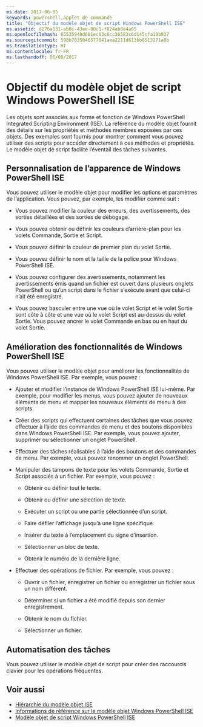 ```yaml
---
ms.date: 2017-06-05
keywords: powershell,applet de commande
title: "Objectif du modèle objet de script Windows PowerShell ISE"
ms.assetid: d176a131-ab0c-43ee-80c1-f824ab8e4a05
ms.openlocfilehash: 65535948d681ec63c6cc36583c6d145cfa19b937
ms.sourcegitcommit: 598b7835046577841aea2211d613bb8513271a8b
ms.translationtype: HT
ms.contentlocale: fr-FR
ms.lasthandoff: 06/08/2017
---
```

# <a name="purpose-of-the-windows-powershell-ise-scripting-object-model"></a>Objectif du modèle objet de script Windows PowerShell ISE
  Les objets sont associés aux forme et fonction de Windows PowerShell Integrated Scripting Environment (ISE). La référence du modèle objet fournit des détails sur les propriétés et méthodes membres exposées par ces objets. Des exemples sont fournis pour montrer comment vous pouvez utiliser des scripts pour accéder directement à ces méthodes et propriétés. Le modèle objet de script facilite l’éventail des tâches suivantes.

## <a name="customizing-the-appearance-of-windows-powershell-ise"></a>Personnalisation de l’apparence de Windows PowerShell ISE
 Vous pouvez utiliser le modèle objet pour modifier les options et paramètres de l’application. Vous pouvez, par exemple, les modifier comme suit :

-   Vous pouvez modifier la couleur des erreurs, des avertissements, des sorties détaillées et des sorties de débogage.

-   Vous pouvez obtenir ou définir les couleurs d’arrière-plan pour les volets Commande, Sortie et Script.

-   Vous pouvez définir la couleur de premier plan du volet Sortie.

-   Vous pouvez définir le nom et la taille de la police pour Windows PowerShell ISE.

-   Vous pouvez configurer des avertissements, notamment les avertissements émis quand un fichier est ouvert dans plusieurs onglets PowerShell ou qu’un script dans le fichier s’exécute avant que celui-ci n’ait été enregistré.

-   Vous pouvez basculer entre une vue où le volet Script et le volet Sortie sont côte à côte et une vue où le volet Script est au-dessus du volet Sortie. Vous pouvez ancrer le volet Commande en bas ou en haut du volet Sortie.

## <a name="enhancing-the-functionality-of-windows-powershell-ise"></a>Amélioration des fonctionnalités de Windows PowerShell ISE
 Vous pouvez utiliser le modèle objet pour améliorer les fonctionnalités de Windows PowerShell ISE. Par exemple, vous pouvez :

-   Ajouter et modifier l’instance de Windows PowerShell ISE lui-même. Par exemple, pour modifier les menus, vous pouvez ajouter de nouveaux éléments de menu et mapper les nouveaux éléments de menu à des scripts.

-   Créer des scripts qui effectuent certaines des tâches que vous pouvez effectuer à l’aide des commandes de menu et des boutons disponibles dans Windows PowerShell ISE. Par exemple, vous pouvez ajouter, supprimer ou sélectionner un onglet PowerShell.

-   Effectuer des tâches réalisables à l’aide des boutons et des commandes de menu. Par exemple, vous pouvez renommer un onglet PowerShell.

-   Manipuler des tampons de texte pour les volets Commande, Sortie et Script associés à un fichier. Par exemple, vous pouvez :

    -   Obtenir ou définir tout le texte.

    -   Obtenir ou définir une sélection de texte.

    -   Exécuter un script ou une partie sélectionnée d’un script.

    -   Faire défiler l’affichage jusqu’à une ligne spécifique.

    -   Insérer du texte à l’emplacement du signe d’insertion.

    -   Sélectionner un bloc de texte.

    -   Obtenir le numéro de la dernière ligne.

-   Effectuer des opérations de fichier. Par exemple, vous pouvez :

    -   Ouvrir un fichier, enregistrer un fichier ou enregistrer un fichier sous un nom différent.

    -   Déterminer si un fichier a été modifié depuis son dernier enregistrement.

    -   Obtenir le nom du fichier.

    -   Sélectionner un fichier.

## <a name="automating-tasks"></a>Automatisation des tâches
 Vous pouvez utiliser le modèle objet de script pour créer des raccourcis clavier pour les opérations fréquentes.

## <a name="see-also"></a>Voir aussi
- [Hiérarchie du modèle objet ISE](The-ISE-Object-Model-Hierarchy.md) 
- [Informations de référence sur le modèle objet Windows PowerShell ISE](Windows-PowerShell-ISE-Object-Model-Reference.md) 
- [Modèle objet de script Windows PowerShell ISE](The-Windows-PowerShell-ISE-Scripting-Object-Model.md)

  
